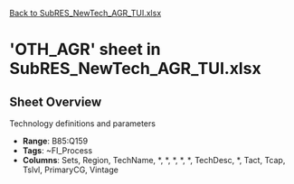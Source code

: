 [Back to SubRES_NewTech_AGR_TUI.xlsx](README.md)

# 'OTH_AGR' sheet in SubRES_NewTech_AGR_TUI.xlsx

## Sheet Overview

Technology definitions and parameters

- **Range**: B85:Q159
- **Tags**: ~FI_Process
- **Columns**: Sets, Region, TechName, *, *, *, *, *, TechDesc, *, Tact, Tcap, Tslvl, PrimaryCG, Vintage


